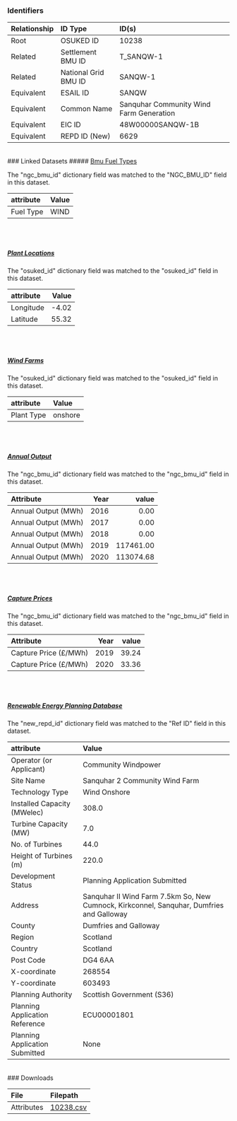 ### Identifiers

| Relationship   | ID Type              | ID(s)                                   |
|:---------------|:---------------------|:----------------------------------------|
| Root           | OSUKED ID            | 10238                                   |
| Related        | Settlement BMU ID    | T_SANQW-1                               |
| Related        | National Grid BMU ID | SANQW-1                                 |
| Equivalent     | ESAIL ID             | SANQW                                   |
| Equivalent     | Common Name          | Sanquhar Community Wind Farm Generation |
| Equivalent     | EIC ID               | 48W00000SANQW-1B                        |
| Equivalent     | REPD ID (New)        | 6629                                    |

<br>
### Linked Datasets
##### <a href="https://raw.githubusercontent.com/OSUKED/Dictionary-Datasets/main/datasets/bmu-fuel-types/datapackage.json">Bmu Fuel Types</a>



The "ngc_bmu_id" dictionary field was matched to the "NGC_BMU_ID" field in this dataset.

| attribute   | Value   |
|:------------|:--------|
| Fuel Type   | WIND    |

<br><br>
##### <a href="https://raw.githubusercontent.com/OSUKED/Dictionary-Datasets/main/datasets/plant-locations/datapackage.json">Plant Locations</a>



The "osuked_id" dictionary field was matched to the "osuked_id" field in this dataset.

| attribute   |   Value |
|:------------|--------:|
| Longitude   |   -4.02 |
| Latitude    |   55.32 |

<br><br>
##### <a href="https://raw.githubusercontent.com/OSUKED/Dictionary-Datasets/main/datasets/wind-farms/datapackage.json">Wind Farms</a>



The "osuked_id" dictionary field was matched to the "osuked_id" field in this dataset.

| attribute   | Value   |
|:------------|:--------|
| Plant Type  | onshore |

<br><br>
##### <a href="https://raw.githubusercontent.com/OSUKED/Dictionary-Datasets/main/datasets/annual-output/datapackage.json">Annual Output</a>



The "ngc_bmu_id" dictionary field was matched to the "ngc_bmu_id" field in this dataset.

| Attribute           |   Year |     value |
|:--------------------|-------:|----------:|
| Annual Output (MWh) |   2016 |      0.00 |
| Annual Output (MWh) |   2017 |      0.00 |
| Annual Output (MWh) |   2018 |      0.00 |
| Annual Output (MWh) |   2019 | 117461.00 |
| Annual Output (MWh) |   2020 | 113074.68 |

<br><br>
##### <a href="https://raw.githubusercontent.com/OSUKED/Dictionary-Datasets/main/datasets/capture-prices/datapackage.json">Capture Prices</a>



The "ngc_bmu_id" dictionary field was matched to the "ngc_bmu_id" field in this dataset.

| Attribute             |   Year |   value |
|:----------------------|-------:|--------:|
| Capture Price (£/MWh) |   2019 |   39.24 |
| Capture Price (£/MWh) |   2020 |   33.36 |

<br><br>
##### <a href="https://raw.githubusercontent.com/OSUKED/Dictionary-Datasets/main/datasets/renewable-energy-planning-database/datapackage.json">Renewable Energy Planning Database</a>



The "new_repd_id" dictionary field was matched to the "Ref ID" field in this dataset.

| attribute                      | Value                                                                                    |
|:-------------------------------|:-----------------------------------------------------------------------------------------|
| Operator (or Applicant)        | Community Windpower                                                                      |
| Site Name                      | Sanquhar 2 Community Wind Farm                                                           |
| Technology Type                | Wind Onshore                                                                             |
| Installed Capacity (MWelec)    | 308.0                                                                                    |
| Turbine Capacity (MW)          | 7.0                                                                                      |
| No. of Turbines                | 44.0                                                                                     |
| Height of Turbines (m)         | 220.0                                                                                    |
| Development Status             | Planning Application Submitted                                                           |
| Address                        | Sanquhar II Wind Farm 7.5km So, New Cumnock, Kirkconnel, Sanquhar, Dumfries and Galloway |
| County                         | Dumfries and Galloway                                                                    |
| Region                         | Scotland                                                                                 |
| Country                        | Scotland                                                                                 |
| Post Code                      | DG4 6AA                                                                                  |
| X-coordinate                   | 268554                                                                                   |
| Y-coordinate                   | 603493                                                                                   |
| Planning Authority             | Scottish Government (S36)                                                                |
| Planning Application Reference | ECU00001801                                                                              |
| Planning Application Submitted | None                                                                                     |


<br>
### Downloads


| File       | Filepath                                                                              |
|:-----------|:--------------------------------------------------------------------------------------|
| Attributes | [10238.csv](https://osuked.github.io/Power-Station-Dictionary/object_attrs/10238.csv) |
